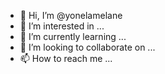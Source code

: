 - 👋 Hi, I’m @yonelamelane
- 👀 I’m interested in ...
- 🌱 I’m currently learning ...
- 💞️ I’m looking to collaborate on ...
- 📫 How to reach me ...

<!---
yonelamelane/yonelamelane is a ✨ special ✨ repository because its `README.md` (this file) appears on your GitHub profile.
You can click the Preview link to take a look at your changes.
--->
